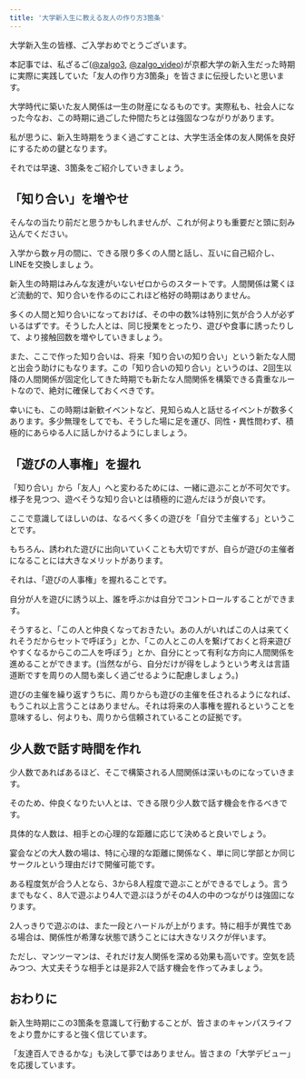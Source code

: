 ```yaml
---
title: '大学新入生に教える友人の作り方3箇条'
---
```


大学新入生の皆様、ご入学おめでとうございます。

本記事では、私ざるご([@zalgo3](https://x.com/zalgo3), [@zalgo_video](https://x.com/zalgo_video))が京都大学の新入生だった時期に実際に実践していた「友人の作り方3箇条」を皆さまに伝授したいと思います。

大学時代に築いた友人関係は一生の財産になるものです。実際私も、社会人になった今なお、この時期に過ごした仲間たちとは強固なつながりがあります。

私が思うに、新入生時期をうまく過ごすことは、大学生活全体の友人関係を良好にするための鍵となります。

それでは早速、3箇条をご紹介していきましょう。

## 「知り合い」を増やせ

そんなの当たり前だと思うかもしれませんが、これが何よりも重要だと頭に刻み込んでください。

入学から数ヶ月の間に、できる限り多くの人間と話し、互いに自己紹介し、LINEを交換しましょう。

新入生の時期はみんな友達がいないゼロからのスタートです。人間関係は驚くほど流動的で、知り合いを作るのにこれほど格好の時期はありません。

多くの人間と知り合いになっておけば、その中の数%は特別に気が合う人が必ずいるはずです。そうした人とは、同じ授業をとったり、遊びや食事に誘ったりして、より接触回数を増やしていきましょう。

また、ここで作った知り合いは、将来「知り合いの知り合い」という新たな人間と出会う助けにもなります。この「知り合いの知り合い」というのは、2回生以降の人間関係が固定化してきた時期でも新たな人間関係を構築できる貴重なルートなので、絶対に確保しておくべきです。

幸いにも、この時期は新歓イベントなど、見知らぬ人と話せるイベントが数多くあります。多少無理をしてでも、そうした場に足を運び、同性・異性問わず、積極的にあらゆる人に話しかけるようにしましょう。

## 「遊びの人事権」を握れ

「知り合い」から「友人」へと変わるためには、一緒に遊ぶことが不可欠です。様子を見つつ、遊べそうな知り合いとは積極的に遊んだほうが良いです。

ここで意識してほしいのは、なるべく多くの遊びを「自分で主催する」ということです。

もちろん、誘われた遊びに出向いていくことも大切ですが、自らが遊びの主催者になることには大きなメリットがあります。

それは、「遊びの人事権」を握れることです。

自分が人を遊びに誘う以上、誰を呼ぶかは自分でコントロールすることができます。

そうすると、「この人と仲良くなっておきたい。あの人がいればこの人は来てくれそうだからセットで呼ぼう」とか、「この人とこの人を繋げておくと将来遊びやすくなるからこの二人を呼ぼう」とか、自分にとって有利な方向に人間関係を進めることができます。(当然ながら、自分だけが得をしようという考えは言語道断ですを周りの人間も楽しく過ごせるように配慮しましょう。)

遊びの主催を繰り返すうちに、周りからも遊びの主催を任されるようになれば、もうこれ以上言うことはありません。それは将来の人事権を握れるということを意味するし、何よりも、周りから信頼されていることの証拠です。

## 少人数で話す時間を作れ

少人数であればあるほど、そこで構築される人間関係は深いものになっていきます。

そのため、仲良くなりたい人とは、できる限り少人数で話す機会を作るべきです。

具体的な人数は、相手との心理的な距離に応じて決めると良いでしょう。

宴会などの大人数の場は、特に心理的な距離に関係なく、単に同じ学部とか同じサークルという理由だけで開催可能です。

ある程度気が合う人となら、3から8人程度で遊ぶことができるでしょう。言うまでもなく、8人で遊ぶより4人で遊ぶほうがその4人の中のつながりは強固になります。

2人っきりで遊ぶのは、また一段とハードルが上がります。特に相手が異性である場合は、関係性が希薄な状態で誘うことには大きなリスクが伴います。

ただし、マンツーマンは、それだけ友人関係を深める効果も高いです。空気を読みつつ、大丈夫そうな相手とは是非2人で話す機会を作ってみましょう。

## おわりに

新入生時期にこの3箇条を意識して行動することが、皆さまのキャンパスライフをより豊かにすると強く信じています。

「友達百人できるかな」も決して夢ではありません。皆さまの「大学デビュー」を応援しています。
